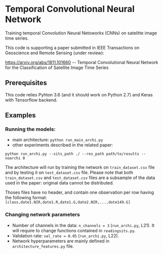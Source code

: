 # Temporal Convolutional Neural Network
Training temporal Convolution Neural Netoworks (CNNs) on satelitte image time series.

This code is supporting a paper submitted in IEEE Transactions on Geoscience and Remote Sensing (under review):

https://arxiv.org/abs/1811.101660 -- Temporal Convolutional Neural Network for the Classification of Satellite Image Time Series


## Prerequisites
This code relies Pyhton 3.6 (and it should work on Python 2.7) and Keras with Tensorflow backend.


## Examples

### Running the models:

- main architecture: `python run_main_archi.py`
- other experiments described in the related paper: 
```
python run_archi.py --sits_path ./ --res_path path/to/results --noarchi 0
```

The architecture will run by training the network on `train_dataset.csv` file and by testing it on `test_dataset.csv` file. 
Please note that both `train_dataset.csv` and `test_dataset.csv` files are a subsample of the data used in the paper: original data cannot be distributed.

Thoses files have no header, and contain one observation per row having the following format:
`[class,date1.NIR,date1.R,date1.G,date2.NIR,...,date149.G]`

### Changing network parameters

- Number of channels in the data: `n_channels = 3` (`run_archi.py`, L21). 
It will require to change functions contained in `readingsits.py`.
- Validation rate: `val_rate = 0.05` (`run_archi.py`, L22).
- Network hyperparameters are mainly defined in `architecture_features.py` file.
